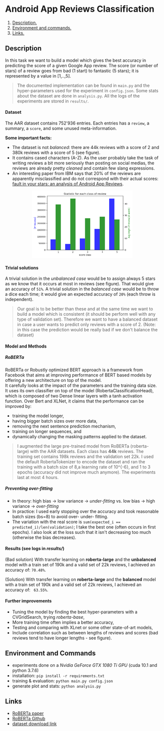 # Android App Reviews Classification

1. [ Description. ](#desc)
2. [ Environment and commands. ](#commands)
3. [ Links. ](#links)

<a name="desc"></a>
## Description
In this task we want to build a model which gives the best accuracy in predicting the score of a given Google App review.
The score (or number of stars) of a review goes from bad (1 start) to fantastic (5 stars); it is represented by a value in [1,..,5].

> The documented implementation can be found in `main.py` and the hyper-parameters used for the experiment in `config.json`. Some stats about the dataset are done in `analysis.py`. All the logs of the experiments are stored in `results/`.

#### Dataset

The AAR dataset contains 752'936 entries. Each entries has a `review`, a summary, a `score`, and some unused meta-information.

**Some important facts:**
- The dataset is not *balanced*: there are 44k reviews with a score of 2 and 380k reviews with a score of 5 (see figure).
- It contains cased characters (A-Z). As the user probably take the task of writing reviews a bit more seriously than posting on social medias, the reviews are already pretty *cleaned* and contain few slang expressions.
- An interesting paper from IBM says that 20% of the reviews are apparently misclassified and do not correspond with their actual scores: [fault in your stars: an analysis of Android App Reviews](https://arxiv.org/pdf/1708.04968.pdf).

<div style="text-align:center">
<img src="coarse_analysis.png" width="330" height="220" /></div>

#### Trivial solutions

A trivial solution in the *unbalanced case* would be to assign always 5 stars as we know that it occurs at most in reviews (see figure). That would give an accuracy of `51%`.
A trivial solution in the *balanced case* would be to throw a dice each time; it would give an expected accuracy of `20%` (each throw is independent).

> Our goal is to be better than these and at the same time we want to build a model which is consistent (it should be perform well with any type of validation set). Therefore we want to have a balanced dataset in case a user wants to predict only reviews with a score of 2. (Note: in this case the prediction would be really bad if we don't balance the dataset)

#### Model and Methods

##### RoBERTa

RoBERTa or Robustly optimized BERT approach is a framework from Facebook that aims at improving performance of BERT based models by offering a new architecture on top of the model.  
It carefully looks at the impact of the parameters and the training data size. It uses its own classifier on top of the model (RobertaClassificationHead), which is composed of two Dense linear layers with a tanh activation function. Over Bert and XLNet, it claims that the performance can be improved by:

- training the model longer,
- having bigger batch sizes over more data,
- removing the next sentence prediction mechanism,
- training on longer sequences, and
- dynamically changing the masking patterns applied to the dataset.


> I augmented the large pre-trained model from RoBERTa (roberta-large) with the AAR datasets.
Each class has **44k** reviews. The training set contains 198k reviews and the validation set 22k.
I used the default RobertaTokenizer to encode the dataset and ran the training with a batch size of 8,a learning rate of 10^{-6}, and 1 to 3 epochs (accuracy did not improve much anymore). The experiments last at most 4 hours.


##### Preventing over-fitting

- In theory: high bias -> low variance -> *under-fitting* vs. low bias -> high variance -> *over-fitting*
- In practice: I used early stopping over the accuracy and took reasonable batch sizes (bs=8) to avoid over- under- fitting.
- The variation with the real score is `sum(expected_i == predicted_i)/len(validation)`; I take the best one (often occurs in first epochs). I also look at the loss such that it isn't decreasing too much (otherwise the bias decreases).


#### Results (see logs in *results/*)
(Bad solution) With transfer learning on **roberta-large** and the **unbalanced** model with a train set of 190k and a valid set of 22k reviews, I achieved an accuracy of: `` 70.48% ``.

(Solution) With transfer learning on **roberta-large** and the **balanced** model with a train set of 190k and a valid set of 22k reviews, I achieved an accuracy of: `` 63.55%``.

#### Further improvements
 - Tuning the model by finding the best hyper-parameters with a CVGridSearch, trying *roberta-base*,
 - More training time often implies a better accuracy,
 - Testing and comparing with XLnet or some other state-of-art models,
 - Include correlation such as between lengths of reviews and scores (bad reviews tend to have longer lengths - see figure).

<a name="commands"></a>
## Environment and Commands
- experiments done on a *Nvidia GeForce GTX 1080 Ti GPU* (cuda 10.1 and python 3.7.6)
- installation: `pip install -r requirements.txt`
- training & evaluation: `python main.py config.json`
- generate plot and stats: `python analysis.py`

<a name="links"></a>
## Links
- [RoBERTa paper](https://arxiv.org/pdf/1907.11692.pdf)
- [RoBERTa Github](https://github.com/pytorch/fairseq/tree/master/examples/roberta)
- [dataset download link](https://www.google.com/url?sa=D&q=http://snap.stanford.edu/data/amazon/productGraph/categoryFiles/reviews_Apps_for_Android_5.json.gz&ust=1596803940000000&usg=AOvVaw04CuHBOYoLzp-Xsq9tGL3S&hl=en)
